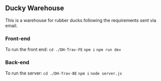 ## Ducky Warehouse

This is a warehouse for rubber ducks following the requirements sent via email. 

### Front-end
To run the front end:
`cd ./DH-Trav-FE`
`npm i`
`npm run dev`

### Back-end
To run the server:
`cd ./DH-Trav-BE`
`npm i`
`node server.js`